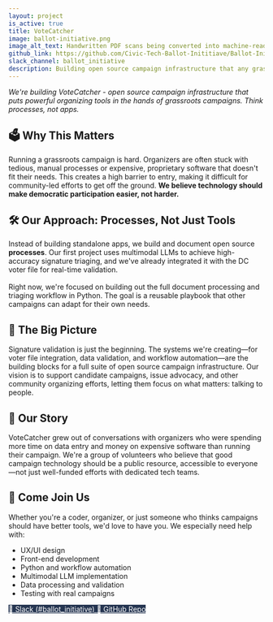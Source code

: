 ```yaml
---
layout: project
is_active: true
title: VoteCatcher
image: ballot-initiative.png
image_alt_text: Handwritten PDF scans being converted into machine-readable format
github_link: https://github.com/Civic-Tech-Ballot-Inititiave/Ballot-Initiative
slack_channel: ballot_initiative
description: Building open source campaign infrastructure that any grassroots organizer can use - starting with signature validation processes.
---
```


<section class="bg-base-lightest padding-y-4 usa-prose maxw-none">
  <div class="grid-container usa-prose">
    <em>We're building VoteCatcher - open source campaign infrastructure that puts powerful organizing tools in the hands of grassroots campaigns. Think processes, not apps.</em>
  </div>
</section>

<section class="padding-y-1 usa-prose maxw-none">
  <div class="grid-container">
    <h2 class="font-sans-lg">🗳️ Why This Matters</h2>
    <p>Running a grassroots campaign is hard. Organizers are often stuck with tedious, manual processes or expensive, proprietary software that doesn't fit their needs. This creates a high barrier to entry, making it difficult for community-led efforts to get off the ground. <strong>We believe technology should make democratic participation easier, not harder.</strong></p>
  </div>
</section>

<section class="padding-y-1 usa-prose maxw-none">
  <div class="grid-container">
    <h2 class="font-sans-lg">🛠️ Our Approach: Processes, Not Just Tools</h2>
    <p>
    Instead of building standalone apps, we build and document open source <strong>processes</strong>. Our first project uses multimodal LLMs to achieve high-accuracy signature triaging, and we've already integrated it with the DC voter file for real-time validation.
    <br/><br/>
    Right now, we're focused on building out the full document processing and triaging workflow in Python. The goal is a reusable playbook that other campaigns can adapt for their own needs.
    </p>
  </div>
</section>

<section class="padding-y-1 usa-prose maxw-none">
  <div class="grid-container">
    <h2 class="font-sans-lg">🚀 The Big Picture</h2>
    <p>Signature validation is just the beginning. The systems we're creating—for voter file integration, data validation, and workflow automation—are the building blocks for a full suite of open source campaign infrastructure. Our vision is to support candidate campaigns, issue advocacy, and other community organizing efforts, letting them focus on what matters: talking to people.</p>
  </div>
</section>

<section class="padding-y-1 usa-prose maxw-none">
  <div class="grid-container">
    <h2 class="font-sans-lg">📖 Our Story</h2>
    <p>VoteCatcher grew out of conversations with organizers who were spending more time on data entry and money on expensive software than running their campaign. We're a group of volunteers who believe that good campaign technology should be a public resource, accessible to everyone—not just well-funded efforts with dedicated tech teams.</p>
  </div>
</section>

<section class="bg-primary-darker text-white padding-y-5 usa-prose maxw-none">
  <div class="grid-container text-white">
    <h2>👋 Come Join Us</h2>
    <p>Whether you're a coder, organizer, or just someone who thinks campaigns should have better tools, we'd love to have you. We especially need help with:</p>
    <ul class="usa-list">
      <li>UX/UI design</li>
      <li>Front-end development</li>
      <li>Python and workflow automation</li>
      <li>Multimodal LLM implementation</li>
      <li>Data processing and validation</li>
      <li>Testing with real campaigns</li>
    </ul>
  </div>
</section>

<section class="usa-section padding-y-4">
  <div class="grid-container">
    <div class="usa-button-group">
      <a href="https://civictechdc.slack.com/archives/C077YB2ES84" class="usa-button" style="background-color: #253551; color: #ffffff;" target="_blank" rel="noopener noreferrer">
        💬 Slack (#ballot_initiative)
      </a>
      <a href="https://github.com/Civic-Tech-Ballot-Inititiave/Ballot-Initiative" class="usa-button" style="background-color: #253551; color: #ffffff;" target="_blank" rel="noopener noreferrer">
        🧩 GitHub Repo
      </a>
    </div>
  </div>
</section>

